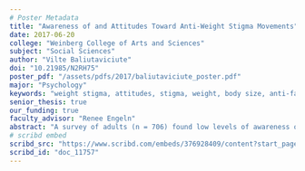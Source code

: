 ```yaml
---
# Poster Metadata
title: "Awareness of and Attitudes Toward Anti-Weight Stigma Movements"
date: 2017-06-20
college: "Weinberg College of Arts and Sciences"
subject: "Social Sciences"
author: "Vilte Baliutaviciute"
doi: "10.21985/N2RH75"
poster_pdf: "/assets/pdfs/2017/baliutaviciute_poster.pdf"
major: "Psychology"
keywords: "weight stigma, attitudes, stigma, weight, body size, anti-fat"
senior_thesis: true
our_funding: true
faculty_advisor: "Renee Engeln"
abstract: "A survey of adults (n = 706) found low levels of awareness of two social movements aimed at decreasing weight stigma: the Fat Acceptance Movement and Health at Every Size movement. For HAES, providing a brief story of an overweight person who endorses HAES improved perceptions of the movement."
# scribd embed
scribd_src: "https://www.scribd.com/embeds/376928409/content?start_page=1&view_mode=scroll&access_key=key-H60O5iqmBIlr6bN6HS8R&show_recommendations=true"
scribd_id: "doc_11757"
---
```

